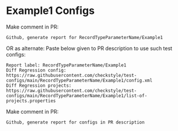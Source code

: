 # Example1 Configs
Make comment in PR:
```
Github, generate report for RecordTypeParameterName/Example1
```
OR as alternate:
Paste below given to PR description to use such test configs:
```
Report label: RecordTypeParameterName/Example1
Diff Regression config: https://raw.githubusercontent.com/checkstyle/test-configs/main/RecordTypeParameterName/Example1/config.xml
Diff Regression projects: https://raw.githubusercontent.com/checkstyle/test-configs/main/RecordTypeParameterName/Example1/list-of-projects.properties
```
Make comment in PR:
```
Github, generate report for configs in PR description
```
